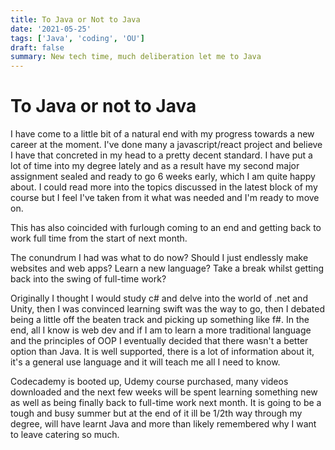 ```yaml
---
title: To Java or Not to Java
date: '2021-05-25'
tags: ['Java', 'coding', 'OU']
draft: false
summary: New tech time, much deliberation let me to Java
---
```


# To Java or not to Java

I have come to a little bit of a natural end with my progress towards a new career at the moment. I've done many a javascript/react project and believe I have that concreted in my head to a pretty decent standard. I have put a lot of time into my degree lately and as a result have my second major assignment sealed and ready to go 6 weeks early, which I am quite happy about. I could read more into the topics discussed in the latest block of my course but I feel I've taken from it what was needed and I'm ready to move on.

This has also coincided with furlough coming to an end and getting back to work full time from the start of next month.

The conundrum I had was what to do now? Should I just endlessly make websites and web apps? Learn a new language? Take a break whilst getting back into the swing of full-time work?

Originally I thought I would study c# and delve into the world of .net and Unity, then I was convinced learning swift was the way to go, then I debated being a little off the beaten track and picking up something like f#. In the end, all I know is web dev and if I am to learn a more traditional language and the principles of OOP I eventually decided that there wasn't a better option than Java. It is well supported, there is a lot of information about it, it's a general use language and it will teach me all I need to know.

Codecademy is booted up, Udemy course purchased, many videos downloaded and the next few weeks will be spent learning something new as well as being finally back to full-time work next month. It is going to be a tough and busy summer but at the end of it ill be 1/2th way through my degree, will have learnt Java and more than likely remembered why I want to leave catering so much.
